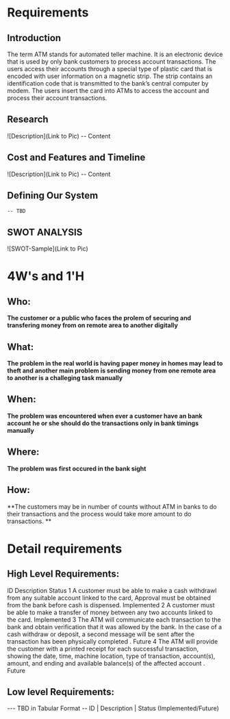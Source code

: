 # Requirements
## Introduction
The term ATM stands for automated teller machine. It is an electronic device that is used by only bank customers to process account transactions. The users access their accounts through a special type of plastic card that is encoded with user information on a magnetic strip. The strip contains an identification code that is transmitted to the bank’s central computer by modem. The users insert the card into ATMs to access the account and process their account transactions.

## Research
![Description](Link to Pic)
-- Content 
## Cost and Features and Timeline
![Description](Link to Pic)
-- Content 
## Defining Our System
    -- TBD
## SWOT ANALYSIS
![SWOT-Sample](Link to Pic)

# 4W&#39;s and 1&#39;H

## Who:

**The customer or a public who faces the prolem of securing and transfering money from on remote area to another digitally**

## What:

**The problem in the real world is having paper money in homes may lead to theft and another main problem is sending money from one remote area to another is a challeging task manually**

## When:

**The problem was encountered when ever a customer have an bank account he or she should do the transactions only in bank timings manually**

## Where:

**The problem was first occured in the bank sight**

## How:

**The customers may be in number of counts without ATM in banks to do their transactions and the process would take more amount to do transactions. **

# Detail requirements
## High Level Requirements:
ID	Description	Status
1	A customer must be able to make a cash withdrawl from any suitable account linked to the card, Approval must be obtained from the bank before cash is dispensed.
	Implemented
2	A customer must be able to make a transfer of money between any two accounts linked to the card.
	Implemented
3	The ATM will communicate each transaction to the bank and obtain verification that it was allowed by the bank. In the case of a cash withdraw or deposit, a second message will be sent after the transaction has been physically completed .	Future
4	The ATM will provide the customer with a printed receipt for each successful transaction, showing the date, time, machine location, type of transaction, account(s), amount, and ending and available balance(s) of the affected account .	Future




##  Low level Requirements:
--- TBD in Tabular Format 
-- ID | Description | Status (Implemented/Future)
